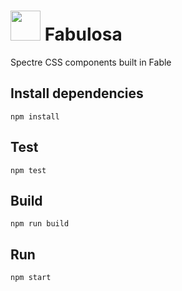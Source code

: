 
# <img src="https://cdn.rawgit.com/tmonte/fabulosa/master/public/logo.svg" width="48"> Fabulosa
Spectre CSS components built in Fable

## Install dependencies

`npm install`

## Test

`npm test`

## Build

`npm run build`

## Run

`npm start`

